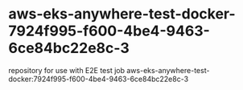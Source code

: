 # aws-eks-anywhere-test-docker-7924f995-f600-4be4-9463-6ce84bc22e8c-3
repository for use with E2E test job aws-eks-anywhere-test-docker:7924f995-f600-4be4-9463-6ce84bc22e8c-3
